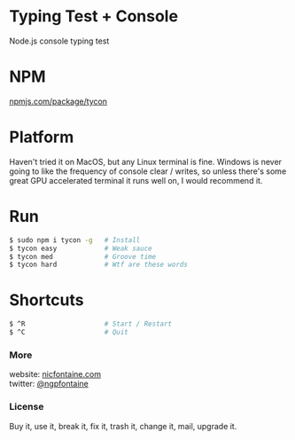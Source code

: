 # Typing Test + Console
Node.js console typing test

# NPM

[npmjs.com/package/tycon](https://www.npmjs.com/package/clpsm)    

# Platform
Haven't tried it on MacOS, but any Linux terminal is fine. Windows is never going to like the frequency of console clear / writes, so unless there's some great GPU accelerated terminal it runs well on, I would recommend it.   

# Run

```bash
$ sudo npm i tycon -g   # Install
$ tycon easy            # Weak sauce
$ tycon med             # Groove time
$ tycon hard            # Wtf are these words
```  

# Shortcuts

```bash
$ ^R                    # Start / Restart
$ ^C                    # Quit
```  

### More
website: [nicfontaine.com](https://nicfontaine.com)  
twitter: [@ngpfontaine](https://twitter.com/ngpfontaine)

### License
Buy it, use it, break it, fix it, trash it, change it, mail, upgrade it.
